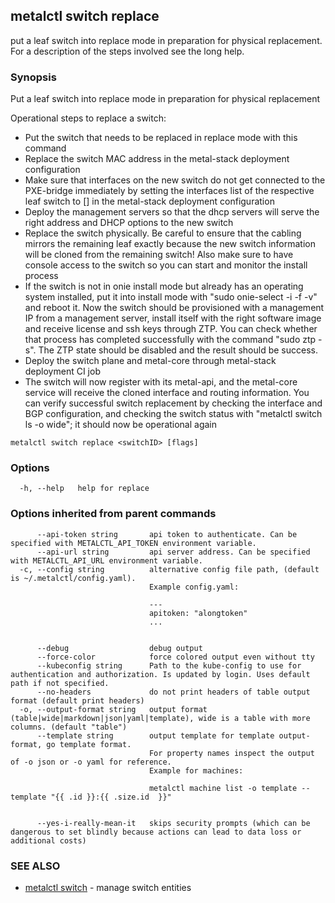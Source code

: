 ## metalctl switch replace

put a leaf switch into replace mode in preparation for physical replacement. For a description of the steps involved see the long help.

### Synopsis

Put a leaf switch into replace mode in preparation for physical replacement

Operational steps to replace a switch:

- Put the switch that needs to be replaced in replace mode with this command
- Replace the switch MAC address in the metal-stack deployment configuration
- Make sure that interfaces on the new switch do not get connected to the PXE-bridge immediately by setting the interfaces list of the respective leaf switch to [] in the metal-stack deployment configuration
- Deploy the management servers so that the dhcp servers will serve the right address and DHCP options to the new switch
- Replace the switch physically. Be careful to ensure that the cabling mirrors the remaining leaf exactly because the new switch information will be cloned from the remaining switch! Also make sure to have console access to the switch so you can start and monitor the install process
- If the switch is not in onie install mode but already has an operating system installed, put it into install mode with "sudo onie-select -i -f -v" and reboot it. Now the switch should be provisioned with a management IP from a management server, install itself with the right software image and receive license and ssh keys through ZTP. You can check whether that process has completed successfully with the command "sudo ztp -s". The ZTP state should be disabled and the result should be success.
- Deploy the switch plane and metal-core through metal-stack deployment CI job
- The switch will now register with its metal-api, and the metal-core service will receive the cloned interface and routing information. You can verify successful switch replacement by checking the interface and BGP configuration, and checking the switch status with "metalctl switch ls -o wide"; it should now be operational again

```
metalctl switch replace <switchID> [flags]
```

### Options

```
  -h, --help   help for replace
```

### Options inherited from parent commands

```
      --api-token string       api token to authenticate. Can be specified with METALCTL_API_TOKEN environment variable.
      --api-url string         api server address. Can be specified with METALCTL_API_URL environment variable.
  -c, --config string          alternative config file path, (default is ~/.metalctl/config.yaml).
                               Example config.yaml:
                               
                               ---
                               apitoken: "alongtoken"
                               ...
                               
                               
      --debug                  debug output
      --force-color            force colored output even without tty
      --kubeconfig string      Path to the kube-config to use for authentication and authorization. Is updated by login. Uses default path if not specified.
      --no-headers             do not print headers of table output format (default print headers)
  -o, --output-format string   output format (table|wide|markdown|json|yaml|template), wide is a table with more columns. (default "table")
      --template string        output template for template output-format, go template format.
                               For property names inspect the output of -o json or -o yaml for reference.
                               Example for machines:
                               
                               metalctl machine list -o template --template "{{ .id }}:{{ .size.id  }}"
                               
                               
      --yes-i-really-mean-it   skips security prompts (which can be dangerous to set blindly because actions can lead to data loss or additional costs)
```

### SEE ALSO

* [metalctl switch](metalctl_switch.md)	 - manage switch entities

